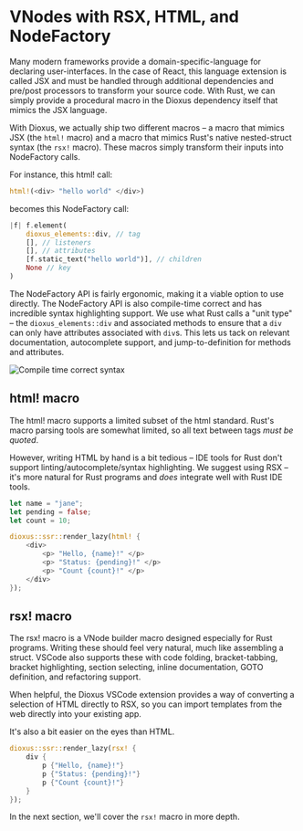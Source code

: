 # VNodes with RSX, HTML, and NodeFactory

Many modern frameworks provide a domain-specific-language for declaring user-interfaces. In the case of React, this language extension is called JSX and must be handled through additional dependencies and pre/post processors to transform your source code. With Rust, we can simply provide a procedural macro in the Dioxus dependency itself that mimics the JSX language.

With Dioxus, we actually ship two different macros – a macro that mimics JSX (the `html!` macro) and a macro that mimics Rust's native nested-struct syntax (the `rsx!` macro). These macros simply transform their inputs into NodeFactory calls.

For instance, this html! call:
```rust
html!(<div> "hello world" </div>)
```
becomes this NodeFactory call:
```rust
|f| f.element(
    dioxus_elements::div, // tag
    [], // listeners
    [], // attributes
    [f.static_text("hello world")], // children
    None // key
)
```
The NodeFactory API is fairly ergonomic, making it a viable option to use directly. The NodeFactory API is also compile-time correct and has incredible syntax highlighting support. We use what Rust calls a "unit type" – the `dioxus_elements::div` and associated methods to ensure that a `div` can only have attributes associated with `div`s. This lets us tack on relevant documentation, autocomplete support, and jump-to-definition for methods and attributes.

![Compile time correct syntax](../images/compiletimecorrect.png)

## html! macro

The html! macro supports a limited subset of the html standard. Rust's macro parsing tools are somewhat limited, so all text between tags _must be quoted_.

However, writing HTML by hand is a bit tedious – IDE tools for Rust don't support linting/autocomplete/syntax highlighting. We suggest using RSX – it's more natural for Rust programs and _does_ integrate well with Rust IDE tools.

```rust
let name = "jane";
let pending = false;
let count = 10;

dioxus::ssr::render_lazy(html! {
    <div>
        <p> "Hello, {name}!" </p>
        <p> "Status: {pending}!" </p>
        <p> "Count {count}!" </p>
    </div>
});
```

## rsx! macro

The rsx! macro is a VNode builder macro designed especially for Rust programs. Writing these should feel very natural, much like assembling a struct. VSCode also supports these with code folding, bracket-tabbing, bracket highlighting, section selecting, inline documentation, GOTO definition, and refactoring support.

When helpful, the Dioxus VSCode extension provides a way of converting a selection of HTML directly to RSX, so you can import templates from the web directly into your existing app.

It's also a bit easier on the eyes than HTML.

```rust
dioxus::ssr::render_lazy(rsx! {
    div {
        p {"Hello, {name}!"}
        p {"Status: {pending}!"}
        p {"Count {count}!"}
    }
});
```

In the next section, we'll cover the `rsx!` macro in more depth.
